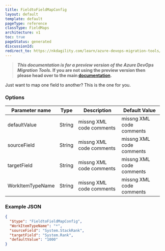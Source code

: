 ```yaml
---
title: FieldtoFieldMapConfig
layout: default
template: default
pageType: reference
classType: FieldMaps
architecture: v1
toc: true
pageStatus: generated
discussionId: 
redirect_to: https://nkdagility.com/learn/azure-devops-migration-tools/Reference/v1/FieldMaps/FieldtoFieldMapConfig.html
---
```



>**_This documentation is for a preview version of the Azure DevOps Migration Tools._ If you are not using the preview version then please head over to the main [documentation](https://nkdagility.com/docs/azure-devops-migration-tools).**

Just want to map one field to another? This is the one for you.

### Options

| Parameter name         | Type    | Description                              | Default Value                            |
|------------------------|---------|------------------------------------------|------------------------------------------|
| defaultValue | String | missng XML code comments | missng XML code comments |
| sourceField | String | missng XML code comments | missng XML code comments |
| targetField | String | missng XML code comments | missng XML code comments |
| WorkItemTypeName | String | missng XML code comments | missng XML code comments |


### Example JSON

```JSON
{
  "$type": "FieldtoFieldMapConfig",
  "WorkItemTypeName": "*",
  "sourceField": "System.StackRank",
  "targetField": "System.Rank",
  "defaultValue": "1000"
}
```
